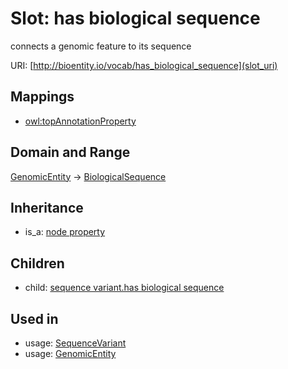 # Slot: has biological sequence


connects a genomic feature to its sequence

URI: [http://bioentity.io/vocab/has_biological_sequence](slot_uri)
## Mappings

 * [owl:topAnnotationProperty](http://purl.obolibrary.org/obo/owl_topAnnotationProperty)
## Domain and Range

[GenomicEntity](GenomicEntity.md) -> [BiologicalSequence](BiologicalSequence.md)
## Inheritance

 *  is_a: [node property](node_property.md)
## Children

 *  child: [sequence variant.has biological sequence](sequence_variant_has_biological_sequence.md)
## Used in

 *  usage: [SequenceVariant](SequenceVariant.md)
 *  usage: [GenomicEntity](GenomicEntity.md)
